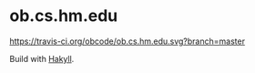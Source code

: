 ob.cs.hm.edu
============

https://travis-ci.org/obcode/ob.cs.hm.edu.svg?branch=master

Build with [Hakyll](http://jaspervdj.be/hakyll/).

